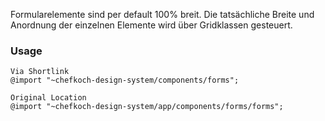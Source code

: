 Formularelemente sind per default 100% breit. Die tatsächliche Breite und Anordnung der einzelnen Elemente wird über Gridklassen gesteuert.

### Usage  
    
    Via Shortlink
    @import "~chefkoch-design-system/components/forms";
    
    Original Location
    @import "~chefkoch-design-system/app/components/forms/forms";
